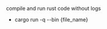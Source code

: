 <p> compile and run rust code without logs </p>
<ul>
    <li>cargo run -q --bin {file_name}</li>
</ul>
